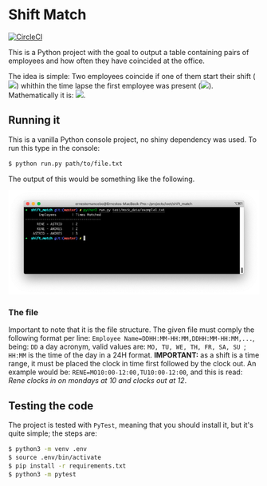 # Shift Match
[![CircleCI](https://circleci.com/gh/ernestomancebo/shift_match/tree/master.svg?style=svg)](https://circleci.com/gh/ernestomancebo/shift_match/tree/master)

This is a Python project with the goal to output a table containing pairs of employees and how often they have coincided at the office.



The idea is simple: Two employees coincide if one of them start their shift (<img src="https://render.githubusercontent.com/render/math?math=s2_{i}">) whithin the time lapse the first employee was present (<img src="https://render.githubusercontent.com/render/math?math=s1_{i,o}">). Mathematically it is: <img src="https://render.githubusercontent.com/render/math?math=s1_i \le s2_i \lt s1_o">.



## Running it

This is a vanilla Python console project, no shiny dependency was used. To run this type in the console:

```bash
$ python run.py path/to/file.txt
```

The output of this would be something like the following.

![Demo output](doc/demo.png)



### The file

Important to note that it is the file structure. The given file must comply the following format per line: `Employee Name=DDHH:MM-HH:MM,DDHH:MM-HH:MM,...`, being: `DD` a day acronym, valid values are: `MO, TU, WE, TH, FR, SA, SU `; `HH:MM` is the time of the day in a 24H format. **IMPORTANT:** as a shift is a time range, it must be placed the clock in time first followed by the clock out. An example would be: `RENE=MO10:00-12:00,TU10:00-12:00`, and this is read: *Rene clocks in on mondays at 10 and clocks out at 12*.



## Testing the code

The project is tested with `PyTest`, meaning that you should install it, but it's quite simple; the steps are:

``` bash
$ python3 -m venv .env
$ source .env/bin/activate
$ pip install -r requirements.txt
$ python3 -m pytest
```



